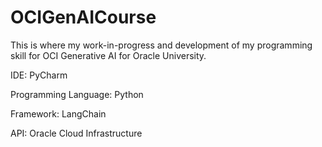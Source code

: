 # OCIGenAICourse
This is where my work-in-progress and development of my programming skill for OCI Generative AI for Oracle University.

IDE: PyCharm

Programming Language: Python

Framework: LangChain

API: Oracle Cloud Infrastructure
